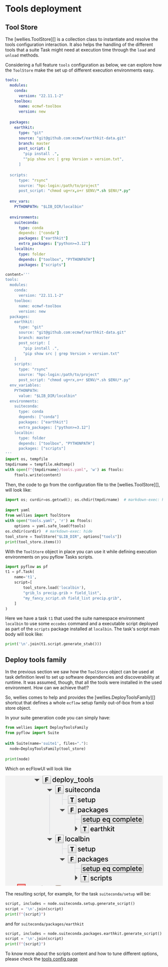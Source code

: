 # Tools deployment

## Tool Store

The [wellies.ToolStore][] is a collection class to instantiate and resolve
the tools configuration interaction. It also helps the handling of the different
tools that a suite Task might need at execution time through the `load` and
`unload` methods.

Considering a full feature `tools` configuration as below, we can explore how
the `ToolStore` make the set up of different execution environments easy.

```yaml title="tools.yaml"
tools:
  modules:
    conda:
      version: "22.11.1-2"
    toolbox:
      name: ecmwf-toolbox
      version: new

  packages:
    earthkit:
      type: "git"
      source: "git@github.com:ecmwf/earthkit-data.git"
      branch: master
      post_script: [
        "pip install .",
        ""pip show src | grep Version > version.txt",
      ]

  scripts:
      type: "rsync"
      source: "hpc-login:/path/to/project"
      post_script: "chmod ug+rx,o+r $ENV/*.sh $ENV/*.py"

  env_vars:
    PYTHONPATH: "$LIB_DIR/localbin"

  environments:
    suiteconda:
      type: conda
      depends: ["conda"]
      packages: ["earthkit"]
      extra_packages: ["python>=3.12"]
    localbin:
      type: folder
      depends: ["toolbox", "PYTHONPATH"]
      packages: ["scripts"]
```

```python exec="true" session="deploy_tools"
content='''
tools:
  modules:
    conda:
      version: "22.11.1-2"
    toolbox:
      name: ecmwf-toolbox
      version: new
  packages:
    earthkit:
      type: "git"
      source: "git@github.com:ecmwf/earthkit-data.git"
      branch: master
      post_script: [
        "pip install .",
        "pip show src | grep Version > version.txt"
    ]
    scripts:
      type: "rsync"
      source: "hpc-login:/path/to/project"
      post_script: "chmod ug+rx,o+r $ENV/*.sh $ENV/*.py"
  env_variables:
    PYTHONPATH:
      value: "$LIB_DIR/localbin"
  environments:
    suiteconda:
      type: conda
      depends: ["conda"]
      packages: ["earthkit"]
      extra_packages: ["python>=3.12"]
    localbin:
      type: folder
      depends: ["toolbox", "PYTHONPATH"]
      packages: ["scripts"]
'''
import os, tempfile
tmpdirname = tempfile.mkdtemp()
with open(f"{tmpdirname}/tools.yaml", 'w') as ftools:
    ftools.write(content)
```

Then, the code to go from the configuration file to the [wellies.ToolStore][],
will look like:

```python exec="true" source="above" result="python" session="deploy_tools"
import os; curdir=os.getcwd(); os.chdir(tmpdirname)  # markdown-exec: hide

import yaml
from wellies import ToolStore
with open("tools.yaml", 'r') as ftools:
    options = yaml.safe_load(ftools)
os.chdir(curdir)  # markdown-exec: hide
tool_store = ToolStore("$LIB_DIR", options["tools"])
print(tool_store.items())
```

With the `ToolStore` object in place you can use it while defining execution
environments on you pyflow Tasks scripts.

```python exec="true" source="above" session="deploy_tools"
import pyflow as pf
t1 = pf.Task(
    name='t1',
    script=[
        tool_store.load('localbin'),
        "grib_ls precip.grib > field_list",
        "my_fancy_script.sh field_list precip.grib",
    ]
)
```

Here we have a task `t1` that used the suite namespace environment `localbin`
to use some `eccodes` command and a executable script deployed as part of the
`scripts` package installed at `localbin`. The task's script main body will
look like:

```python exec="true" session="deploy_tools" result="shell"
print('\n'.join(t1.script.generate_stub()))
```

## Deploy tools family

In the previous section we saw how the `ToolStore` object can be used at task
definition level to set up software dependencies and discoverability at
runtime. It was assumed, though, that all the tools were installed
in the used environment. How can we achieve that!?

So, wellies comes to help and provides the [wellies.DeployToolsFamily][] shortcut
that defines a whole `ecflow` setup family out-of-box from a tool store object.

In your suite generation code you can simply have:

```python exec="true" source="above" session="deploy_tools" result="shell"
from wellies import DeployToolsFamily
from pyflow import Suite

with Suite(name='suite1', files="."):
  node=DeployToolsFamily(tool_store)

print(node)
```

Which on ecFlowUI will look like

![DeployToolsFamily](../img/deploy_tools_family.png)

The resulting script, for example, for the task `suiteconda/setup` will be:

```python exec="true" title="suiteconda.ecf" session="deploy_tools" result="shell"
script, includes = node.suiteconda.setup.generate_script()
script = '\n'.join(script)
print(f"{script}")
```

and for `suiteconda/packages/earthkit`

```python exec="true" title="earthkit.ecf" session="deploy_tools" result="shell"
script, includes = node.suiteconda.packages.earthkit.generate_script()
script = '\n'.join(script)
print(f"{script}")
```

To know more about the scripts content and how to tune different options, please
check the [tools config page](tools_config.md)
